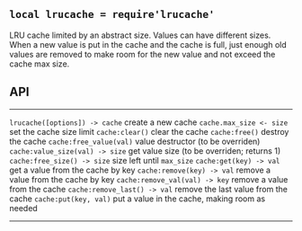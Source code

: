
## `local lrucache = require'lrucache'`

LRU cache limited by an abstract size. Values can have different sizes. When
a new value is put in the cache and the cache is full, just enough old values
are removed to make room for the new value and not exceed the cache max size.

## API

-------------------------------------- -------------------------------------------------
`lrucache([options]) -> cache`         create a new cache
`cache.max_size <- size`               set the cache size limit
`cache:clear()`                        clear the cache
`cache:free()`                         destroy the cache
`cache:free_value(val)`                value destructor (to be overriden)
`cache:value_size(val) -> size`        get value size (to be overriden; returns 1)
`cache:free_size() -> size`            size left until `max_size`
`cache:get(key) -> val`                get a value from the cache by key
`cache:remove(key) -> val`             remove a value from the cache by key
`cache:remove_val(val) -> key`         remove a value from the cache
`cache:remove_last() -> val`           remove the last value from the cache
`cache:put(key, val)`                  put a value in the cache, making room as needed
-------------------------------------- -------------------------------------------------
